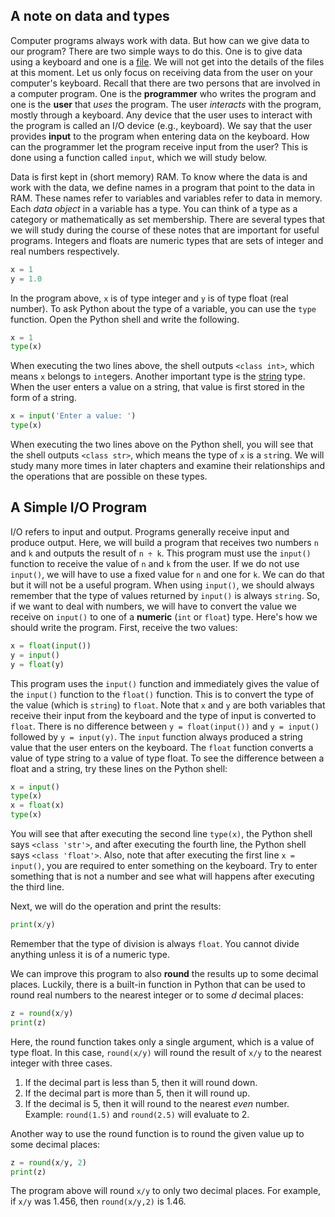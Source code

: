## A note on data and types

Computer programs always work with data. But how can we give data to our program? There are two simple ways to do this. One is to give data using a keyboard and one is a [file](https://github.com/csdeptku/CS126-Python/wiki/10-Processing-Data). We will not get into the details of the files at this moment. Let us only focus on receiving data from the user on your computer's keyboard. Recall that there are two persons that are involved in a computer program. One is the **programmer** who writes the program and one is the **user** that _uses_ the program. The user _interacts_ with the program, mostly through a keyboard. Any device that the user uses to interact with the program is called an I/O device (e.g., keyboard). We say that the user provides **input** to the program when entering data on the keyboard. How can the programmer let the program receive input from the user? This is done using a function called ``input``, which we will study below. 

Data is first kept in (short memory) RAM. To know where the data is and work with the data, we define names in a program that point to the data in RAM. These names refer to variables and variables refer to data in memory. Each _data object_ in a variable has a type. You can think of a type as a category or mathematically as set membership. There are several types that we will study during the course of these notes that are important for useful programs. Integers and floats are numeric types that are sets of integer and real numbers respectively. 

```Python
x = 1
y = 1.0
```
In the program above, ``x`` is of type integer and ``y`` is of type float (real number). To ask Python about the type of a variable, you can use the ``type`` function. Open the Python shell and write the following. 

```Python
x = 1
type(x)
```
When executing the two lines above, the shell outputs ``<class int>``, which means ``x`` belongs to ``int``egers. Another important type is the [string](https://github.com/csdeptku/CS126-Python/wiki/03---Working-with-Python-Strings) type. When the user enters a value on a string, that value is first stored in the form of a string. 

```Python
x = input('Enter a value: ')
type(x)
```

When executing the two lines above on the Python shell, you will see that the shell outputs ``<class str>``, which means the type of ``x`` is a ``str``ing. We will study many more times in later chapters and examine their relationships and the operations that are possible on these types. 




## A Simple I/O Program

I/O refers to input and output. Programs generally receive input and produce output. Here, we will build a program that receives two numbers ``n`` and ``k`` and outputs the result of ``n ÷ k``. This program must use the ``input()`` function to receive the value of ``n`` and ``k`` from the user. If we do not use ``input()``, we will have to use a fixed value for ``n`` and one for ``k``. We can do that but it will not be a useful program. When using ``input()``, we should always remember that the type of values returned by ``input()`` is always ``string``. So, if we want to deal with numbers, we will have to convert the value we receive on ``input()`` to one of a **numeric** (``int`` or ``float``) type. Here's how we should write the program. First, receive the two values: 

```python
x = float(input())
y = input()
y = float(y)
```

This program uses the ``input()`` function and immediately gives the value of the ``input()`` function to the ``float()`` function. This is to convert the type of the value (which is ``string``) to ``float``. 
Note that ``x`` and ``y`` are both variables that receive their input from the keyboard and the type of input is converted to ``float``. There is no difference between ``y = float(input())`` and ``y = input()`` followed by ``y = input(y)``. The ``input`` function always produced a string value that the user enters on the keyboard. The ``float`` function converts a value of type string to a value of type float. To see the difference between a float and a string, try these lines on the Python shell: 

```python
x = input()
type(x) 
x = float(x)
type(x) 
```

You will see that after executing the second line ``type(x)``, the Python shell says ``<class 'str'>``, and after executing the fourth line, the Python shell says ``<class 'float'>``. Also, note that after executing the first line ``x = input()``, you are required to enter something on the keyboard. Try to enter something that is not a number and see what will happens after executing the third line. 

Next, we will do the operation and print the results: 

```python
print(x/y)
```
Remember that the type of division is always ``float``. You cannot divide anything unless it is of a numeric type. 

We can improve this program to also **round** the results up to some decimal places. Luckily, there is a built-in function in Python that can be used to round real numbers to the nearest integer or to some _d_ decimal places: 

```python
z = round(x/y)
print(z)
```

Here, the round function takes only a single argument, which is a value of type float. In this case, ``round(x/y)`` will round the result of ``x/y`` to the nearest integer with three cases. 

1. If the decimal part is less than 5, then it will round down.
2. If the decimal part is more than 5, then it will round up. 
3. If the decimal is 5, then it will round to the nearest _even_ number. Example: ``round(1.5)`` and ``round(2.5)`` will evaluate to 2. 

Another way to use the round function is to round the given value up to some decimal places: 

```python
z = round(x/y, 2)
print(z) 
```

The program above will round ``x/y`` to only two decimal places. For example, if ``x/y`` was 1.456, then ``round(x/y,2)`` is 1.46. 



